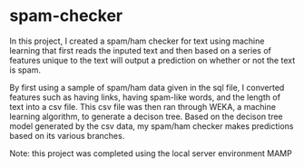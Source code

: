 # spam-checker

In this project, I created a spam/ham checker for text using machine learning that first reads the inputed text and then based on a series of features unique to the text will output a prediction on whether or not the text is spam. 

By first using a sample of spam/ham data given in the sql file, I converted features such as having links, having spam-like words, and the length of text into a csv file. This csv file was then ran through WEKA, a machine learning algorithm, to generate a decison tree. Based on the decison tree model generated by the csv data, my spam/ham checker makes predictions based on its various branches. 

Note: this project was completed using the local server environment MAMP 
